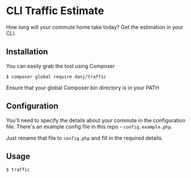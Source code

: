 # CLI Traffic Estimate

How long will your commute home take today? Get the estimation in your CLI.

## Installation

You can easily grab the tool using Composer

    $ composer global require danj/traffic
    
Ensure that your global Composer bin directory is in your PATH

## Configuration

You'll need to specify the details about your commute in the configuration file. There's an example config file in this repo - `config.example.php`.

Just rename that file to `config.php` and fill in the required details.

## Usage

    $ traffic
